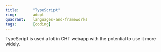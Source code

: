 ```yaml
---
title:      "TypeScript"
ring:       adopt
quadrant:   languages-and-frameworks
tags:       [coding]
---
```


TypeScript is used a lot in CHT webapp with the potential to use it more widely.